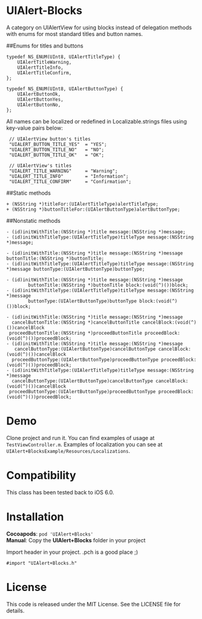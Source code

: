 UIAlert-Blocks
==============

A category on UIAlertView for using blocks instead of delegation methods with enums for most standard titles and button names.

##Enums for titles and buttons

```objc
typedef NS_ENUM(UInt8, UIAlertTitleType) {
    UIAlertTitleWarning,
    UIAlertTitleInfo,
    UIAlertTitleConfirm,
};

typedef NS_ENUM(UInt8, UIAlertButtonType) {
    UIAlertButtonOk,
    UIAlertButtonYes,
    UIAlertButtonNo,
};
```

All names can be localized or redefined in Localizable.strings files using key-value pairs below:

```objc
 // UIAlertView button's titles
 "UIALERT_BUTTON_TITLE_YES"  = "YES";
 "UIALERT_BUTTON_TITLE_NO"   = "NO";
 "UIALERT_BUTTON_TITLE_OK"   = "OK";
 
 // UIAlertView's titles
 "UIALERT_TITLE_WARNING"     = "Warning";
 "UIALERT_TITLE_INFO"        = "Information";
 "UIALERT_TITLE_CONFIRM"     = "Confirmation";
```

##Static methods

```objc
+ (NSString *)titleFor:(UIAlertTitleType)alertTitleType;
+ (NSString *)buttonTitleFor:(UIAlertButtonType)alertButtonType;
```

##Nonstatic methods

```objc
- (id)initWithTitle:(NSString *)title message:(NSString *)message;
- (id)initWithTitleType:(UIAlertTitleType)titleType message:(NSString *)message;

- (id)initWithTitle:(NSString *)title message:(NSString *)message buttonTitle:(NSString *)buttonTitle;
- (id)initWithTitleType:(UIAlertTitleType)titleType message:(NSString *)message buttonType:(UIAlertButtonType)buttonType;

- (id)initWithTitle:(NSString *)title message:(NSString *)message
        buttonTitle:(NSString *)buttonTitle block:(void(^)())block;
- (id)initWithTitleType:(UIAlertTitleType)titleType message:(NSString *)message
        buttonType:(UIAlertButtonType)buttonType block:(void(^)())block;

- (id)initWithTitle:(NSString *)title message:(NSString *)message
  cancelButtonTitle:(NSString *)cancelButtonTitle cancelBlock:(void(^)())cancelBlock
 proceedButtonTitle:(NSString *)proceedButtonTitle proceedBlock:(void(^)())proceedBlock;
- (id)initWithTitle:(NSString *)title message:(NSString *)message
   cancelButtonType:(UIAlertButtonType)cancelButtonType cancelBlock:(void(^)())cancelBlock
  proceedButtonType:(UIAlertButtonType)proceedButtonType proceedBlock:(void(^)())proceedBlock;
- (id)initWithTitleType:(UIAlertTitleType)titleType message:(NSString *)message
  cancelButtonType:(UIAlertButtonType)cancelButtonType cancelBlock:(void(^)())cancelBlock
 proceedButtonType:(UIAlertButtonType)proceedButtonType proceedBlock:(void(^)())proceedBlock;
```


Demo
====

Clone project and run it. You can find examples of usage at `TestViewController.m`. Examples of localization you can see at `UIAlert+BlocksExample/Resources/Localizations`.


Compatibility
=============

This class has been tested back to iOS 6.0.


Installation
============

__Cocoapods__: `pod 'UIAlert+Blocks'`<br />
__Manual__: Copy the __UIAlert+Blocks__ folder in your project<br />

Import header in your project. .pch is a good place ;)

    #import "UIAlert+Blocks.h"

License
=======

This code is released under the MIT License. See the LICENSE file for
details.
